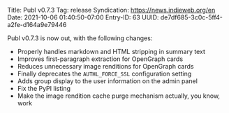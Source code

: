 Title: Publ v0.7.3
Tag: release
Syndication: https://news.indieweb.org/en
Date: 2021-10-06 01:40:50-07:00
Entry-ID: 63
UUID: de7df685-3c0c-5ff4-a2fe-d164a9e79446

Publ v0.7.3 is now out, with the following changes:

* Properly handles markdown and HTML stripping in summary text
* Improves first-paragraph extraction for OpenGraph cards
* Reduces unnecessary image renditions for OpenGraph cards
* Finally deprecates the `AUTHL_FORCE_SSL` configuration setting
* Adds group display to the user information on the admin panel
* Fix the PyPI listing
* Make the image rendition cache purge mechanism actually, you know, work